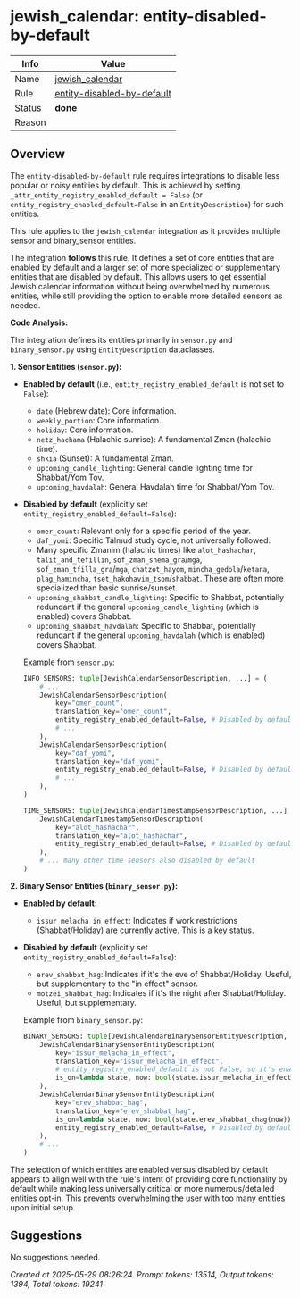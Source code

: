 # jewish_calendar: entity-disabled-by-default

| Info   | Value                                                                    |
|--------|--------------------------------------------------------------------------|
| Name   | [jewish_calendar](https://www.home-assistant.io/integrations/jewish_calendar/) |
| Rule   | [entity-disabled-by-default](https://developers.home-assistant.io/docs/core/integration-quality-scale/rules/entity-disabled-by-default)                                                     |
| Status | **done**                                                                 |
| Reason |                                                                          |

## Overview

The `entity-disabled-by-default` rule requires integrations to disable less popular or noisy entities by default. This is achieved by setting `_attr_entity_registry_enabled_default = False` (or `entity_registry_enabled_default=False` in an `EntityDescription`) for such entities.

This rule applies to the `jewish_calendar` integration as it provides multiple sensor and binary_sensor entities.

The integration **follows** this rule. It defines a set of core entities that are enabled by default and a larger set of more specialized or supplementary entities that are disabled by default. This allows users to get essential Jewish calendar information without being overwhelmed by numerous entities, while still providing the option to enable more detailed sensors as needed.

**Code Analysis:**

The integration defines its entities primarily in `sensor.py` and `binary_sensor.py` using `EntityDescription` dataclasses.

**1. Sensor Entities (`sensor.py`):**

*   **Enabled by default** (i.e., `entity_registry_enabled_default` is not set to `False`):
    *   `date` (Hebrew date): Core information.
    *   `weekly_portion`: Core information.
    *   `holiday`: Core information.
    *   `netz_hachama` (Halachic sunrise): A fundamental Zman (halachic time).
    *   `shkia` (Sunset): A fundamental Zman.
    *   `upcoming_candle_lighting`: General candle lighting time for Shabbat/Yom Tov.
    *   `upcoming_havdalah`: General Havdalah time for Shabbat/Yom Tov.

*   **Disabled by default** (explicitly set `entity_registry_enabled_default=False`):
    *   `omer_count`: Relevant only for a specific period of the year.
    *   `daf_yomi`: Specific Talmud study cycle, not universally followed.
    *   Many specific Zmanim (halachic times) like `alot_hashachar`, `talit_and_tefillin`, `sof_zman_shema_gra`/`mga`, `sof_zman_tfilla_gra`/`mga`, `chatzot_hayom`, `mincha_gedola`/`ketana`, `plag_hamincha`, `tset_hakohavim_tsom`/`shabbat`. These are often more specialized than basic sunrise/sunset.
    *   `upcoming_shabbat_candle_lighting`: Specific to Shabbat, potentially redundant if the general `upcoming_candle_lighting` (which is enabled) covers Shabbat.
    *   `upcoming_shabbat_havdalah`: Specific to Shabbat, potentially redundant if the general `upcoming_havdalah` (which is enabled) covers Shabbat.

    Example from `sensor.py`:
    ```python
    INFO_SENSORS: tuple[JewishCalendarSensorDescription, ...] = (
        # ...
        JewishCalendarSensorDescription(
            key="omer_count",
            translation_key="omer_count",
            entity_registry_enabled_default=False, # Disabled by default
            # ...
        ),
        JewishCalendarSensorDescription(
            key="daf_yomi",
            translation_key="daf_yomi",
            entity_registry_enabled_default=False, # Disabled by default
            # ...
        ),
    )

    TIME_SENSORS: tuple[JewishCalendarTimestampSensorDescription, ...] = (
        JewishCalendarTimestampSensorDescription(
            key="alot_hashachar",
            translation_key="alot_hashachar",
            entity_registry_enabled_default=False, # Disabled by default
        ),
        # ... many other time sensors also disabled by default
    )
    ```

**2. Binary Sensor Entities (`binary_sensor.py`):**

*   **Enabled by default**:
    *   `issur_melacha_in_effect`: Indicates if work restrictions (Shabbat/Holiday) are currently active. This is a key status.

*   **Disabled by default** (explicitly set `entity_registry_enabled_default=False`):
    *   `erev_shabbat_hag`: Indicates if it's the eve of Shabbat/Holiday. Useful, but supplementary to the "in effect" sensor.
    *   `motzei_shabbat_hag`: Indicates if it's the night after Shabbat/Holiday. Useful, but supplementary.

    Example from `binary_sensor.py`:
    ```python
    BINARY_SENSORS: tuple[JewishCalendarBinarySensorEntityDescription, ...] = (
        JewishCalendarBinarySensorEntityDescription(
            key="issur_melacha_in_effect",
            translation_key="issur_melacha_in_effect",
            # entity_registry_enabled_default is not False, so it's enabled
            is_on=lambda state, now: bool(state.issur_melacha_in_effect(now)),
        ),
        JewishCalendarBinarySensorEntityDescription(
            key="erev_shabbat_hag",
            translation_key="erev_shabbat_hag",
            is_on=lambda state, now: bool(state.erev_shabbat_chag(now)),
            entity_registry_enabled_default=False, # Disabled by default
        ),
        # ...
    )
    ```

The selection of which entities are enabled versus disabled by default appears to align well with the rule's intent of providing core functionality by default while making less universally critical or more numerous/detailed entities opt-in. This prevents overwhelming the user with too many entities upon initial setup.

## Suggestions

No suggestions needed.

_Created at 2025-05-29 08:26:24. Prompt tokens: 13514, Output tokens: 1394, Total tokens: 19241_

